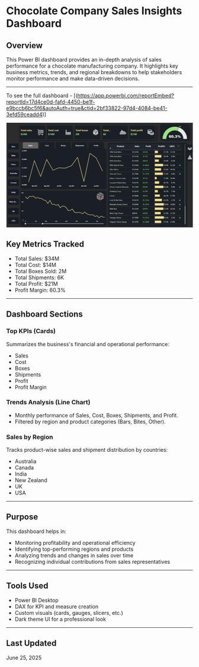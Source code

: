 #  Chocolate Company Sales Insights Dashboard

##  Overview
This Power BI dashboard provides an in-depth analysis of sales performance for a chocolate manufacturing company. It highlights key business metrics, trends, and regional breakdowns to help stakeholders monitor performance and make data-driven decisions.

---
To see the full dashboard - [(https://app.powerbi.com/reportEmbed?reportId=17d4ce0d-fafd-4450-be1f-e9bccb6bc5f6&autoAuth=true&ctid=2bf33822-97d4-4084-be41-3efd59ceadd4)]

![dashboard image](DashboardImage.png)


## Key Metrics Tracked

- Total Sales: $34M  
- Total Cost: $14M  
- Total Boxes Sold: 2M  
- Total Shipments: 6K  
- Total Profit: $21M  
- Profit Margin: 60.3%

---

##  Dashboard Sections

###  Top KPIs (Cards)
Summarizes the business's financial and operational performance:
- Sales
- Cost
- Boxes
- Shipments
- Profit
- Profit Margin

###  Trends Analysis (Line Chart)
- Monthly performance of Sales, Cost, Boxes, Shipments, and Profit.
- Filtered by region and product categories (Bars, Bites, Other).

###  Sales by Region
Tracks product-wise sales and shipment distribution by countries:
- Australia
- Canada
- India
- New Zealand
- UK
- USA

---

##  Purpose
This dashboard helps in:
- Monitoring profitability and operational efficiency
- Identifying top-performing regions and products
- Analyzing trends and changes in sales over time
- Recognizing individual contributions from sales representatives

---

##  Tools Used
- Power BI Desktop
- DAX for KPI and measure creation
- Custom visuals (cards, gauges, slicers, etc.)
- Dark theme UI for a professional look

---

## Last Updated
June 25, 2025
